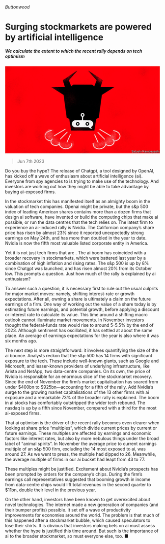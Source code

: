 ###### Buttonwood

# Surging stockmarkets are powered by artificial intelligence 

##### We calculate the extent to which the recent rally depends on tech optimism 

![image](images/20230610_FND001.jpg) 

> Jun 7th 2023 

Do you buy the hype? The release of Chatgpt, a tool designed by OpenAI, has kicked off a wave of enthusiasm about artificial intelligence (ai). Everyone from spy agencies to  is trying to make use of the technology. And investors are working out how they might be able to take advantage by buying ai-exposed firms.

In the stockmarket this has manifested itself as an almighty boom in the valuation of tech companies. Openai might be private, but the s&amp;p 500 index of leading American shares contains more than a dozen firms that design ai software, have invented or build the computing chips that make ai possible, or run the data centres that the tech relies on. The latest firm to experience an ai-induced rally is Nvidia. The Californian company’s share price has risen by almost 23% since it reported unexpectedly strong earnings on May 24th, and has more than doubled in the year to date. Nvidia is now the fifth most valuable listed corporate entity in America. 

Yet it is not just tech firms that are . The ai boom has coincided with a broader recovery in stockmarkets, which were battered last year by a combination of high inflation and rising rates. The s&amp;p 500 is up by 8% since Chatgpt was launched, and has risen almost 20% from its October low. This prompts a question. Just how much of the rally is explained by ai enthusiasm?

To answer such a question, it is necessary first to rule out the usual culprits for major market moves: namely, shifting interest-rate or growth expectations. After all, owning a share is ultimately a claim on the future earnings of a firm. One way of working out the value of a share today is by estimating future earnings, and potential growth, before applying a discount or interest rate to calculate its value. This time around a shifting macro outlook cannot illuminate market movements. In November investors thought the federal-funds rate would rise to around 5-5.5% by the end of 2023. Although sentiment has oscillated, it has settled at about the same place. An average of earnings expectations for the year is also where it was six months ago. 

The next step is more straightforward: it involves quantifying the size of the ai bounce. Analysts reckon that the s&amp;p 500 has 14 firms with significant exposure to the tech. These include well-known giants, such as Google and Microsoft, and lesser-known providers of underlying infrastructure, like Arista and NetApp, two data-centre companies. On its own, the price of Nvidia is responsible for an enormous slice of the stockmarket recovery. Since the end of November the firm’s market capitalisation has soared from under $400bn to $925bn—accounting for a fifth of the rally. Add Nvidia’s surge to the growing market capitalisations of the 13 other firms with ai exposure and a remarkable 73% of the broader rally is explained. The boom in ai stocks has comfortably outstripped the wider tech rebound. The nasdaq is up by a fifth since November, compared with a third for the most ai-exposed firms. 

That ai optimism is the driver of the recent rally becomes even clearer when looking at share price “multiples”, which divide current prices by current or future earnings. These multiples are affected by earnings and economic factors like interest rates, but also by more nebulous things under the broad label of “animal spirits”. In November the average price to current earnings multiple of an s&amp;p 500 firm, excluding the 14 most exposed to ai, was around 27. As we went to press, the multiple had dipped to 26. Meanwhile, the average multiple of firms in our ai bucket had leapt from 43 to 77.

These multiples might be justified. Excitement about Nvidia’s prospects has been prompted by orders for the company’s chips. During the firm’s earnings call representatives suggested that booming growth in income from data-centre chips would lift total revenues in the second quarter to $11bn, double their level in the previous year.

On the other hand, investors have been known to get overexcited about novel technologies. The internet made a new generation of companies (and their bumper profits) possible. It set off a wave of productivity improvements for economies around the world. The problem is that much of this happened after a stockmarket bubble, which caused speculators to lose their shirts. It is obvious that investors making bets on ai must assess whether the hype is justified this time around. But such is the importance of ai to the broader stockmarket, so must everyone else, too. ■






